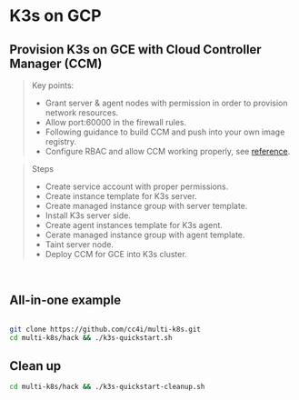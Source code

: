 # K3s on GCP

## Provision K3s on GCE with Cloud Controller Manager (CCM)

> Key points:
> - Grant server & agent nodes with permission in order to provision network resources.
> - Allow port:60000 in the firewall rules.
> - Following guidance to build CCM and push into your own image registry.
> - Configure RBAC and allow CCM working properly, see [reference](../../manifests/ccm-k3s/).

> Steps
> - Create service account with proper permissions.
> - Create instance template for K3s server.
> - Create managed instance group with server template.
> - Install K3s server side.
> - Create agent instances template for K3s agent.
> - Cerate managed instance group with agent template.
> - Taint server node.
> - Deploy CCM for GCE into K3s cluster.

<br>

## All-in-one example

```sh

git clone https://github.com/cc4i/multi-k8s.git
cd multi-k8s/hack && ./k3s-quickstart.sh

```

## Clean up

```sh
cd multi-k8s/hack && ./k3s-quickstart-cleanup.sh
```